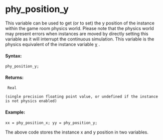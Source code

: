 # phy_position_y

This variable can be used to get (or to set) the y position of the
instance within the game room physics world. Please note that the
physics world may present errors when instances are moved by directly
setting this variable as it will interrupt the continuous simulation.
This variable is the physics equivalent of the instance variable
[y](../../Asset_Management/Instances/Instance_Variables/y) .

#### Syntax:

``` gml
phy_position_y;
```

#### Returns:

``` gml
 Real

(single precision floating point value, or undefined if the instance is not physics enabled)
```

#### Example:

``` gml
xx = phy_position_x; yy = phy_position_y;
```

The above code stores the instance x and y position in two variables.

